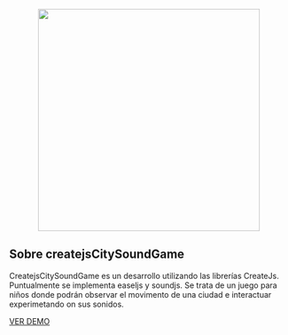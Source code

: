 <p align="center"><img src="https://www.hexacta.com/wp-content/uploads/2015/07/createjs-logo.png" width="400"></p>


## Sobre createjsCitySoundGame

CreatejsCitySoundGame es un desarrollo utilizando las librerías CreateJs. 
Puntualmente se implementa easeljs y soundjs.
Se trata de un juego para niños donde podrán observar el movimento de una ciudad e interactuar experimetando on sus sonidos.

[VER DEMO](https://matiaslatina.com.ar/citySoundsGame)


